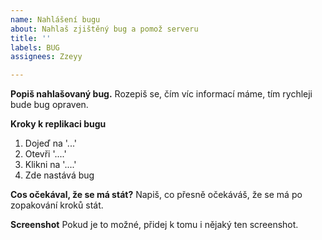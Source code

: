 ```yaml
---
name: Nahlášení bugu
about: Nahlaš zjištěný bug a pomož serveru
title: ''
labels: BUG
assignees: Zzeyy

---
```


**Popiš nahlašovaný bug.**
Rozepiš se, čím víc informací máme, tím rychleji bude bug opraven.

**Kroky k replikaci bugu**

1. Dojeď na '...'
2. Otevři '....'
3. Klikni na '....'
4. Zde nastává bug

**Cos očekával, že se má stát?**
Napiš, co přesně očekáváš, že se má po zopakování kroků stát.

**Screenshot**
Pokud je to možné, přidej k tomu i nějaký ten screenshot.
